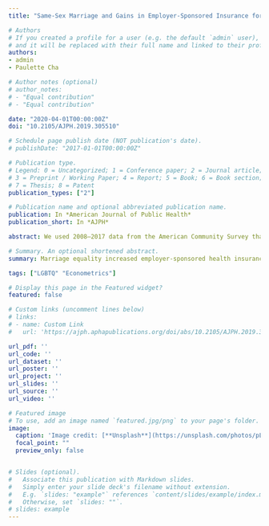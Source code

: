 ```yaml
---
title: "Same-Sex Marriage and Gains in Employer-Sponsored Insurance for US Adults, 2008–2017"

# Authors
# If you created a profile for a user (e.g. the default `admin` user), write the username (folder name) here 
# and it will be replaced with their full name and linked to their profile.
authors:
- admin
- Paulette Cha

# Author notes (optional)
# author_notes:
# - "Equal contribution"
# - "Equal contribution"

date: "2020-04-01T00:00:00Z"
doi: "10.2105/AJPH.2019.305510"

# Schedule page publish date (NOT publication's date).
# publishDate: "2017-01-01T00:00:00Z"

# Publication type.
# Legend: 0 = Uncategorized; 1 = Conference paper; 2 = Journal article;
# 3 = Preprint / Working Paper; 4 = Report; 5 = Book; 6 = Book section;
# 7 = Thesis; 8 = Patent
publication_types: ["2"]

# Publication name and optional abbreviated publication name.
publication: In *American Journal of Public Health*
publication_short: In *AJPH*

abstract: We used 2008–2017 data from the American Community Survey that represent 18 416 674 adult respondents in the United States. We estimated changes to health insurance outcomes using state–year variation in marriage equality recognition in a difference-in-differences framework. Marriage equality led to a 0.61 percentage point (P = .03) increase in employer-sponsored health insurance coverage, with similar results for men and women. US adults gained employer-sponsored coverage as a result of marriage equality recognition over the study period, likely because of an increase in dependent coverage for newly recognized same-sex married partners.

# Summary. An optional shortened abstract.
summary: Marriage equality increased employer-sponsored health insurance coverage.

tags: ["LGBTQ" "Econometrics"]

# Display this page in the Featured widget?
featured: false

# Custom links (uncomment lines below)
# links:
# - name: Custom Link
#   url: 'https://ajph.aphapublications.org/doi/abs/10.2105/AJPH.2019.305510'

url_pdf: ''
url_code: ''
url_dataset: ''
url_poster: ''
url_project: ''
url_slides: ''
url_source: ''
url_video: ''

# Featured image
# To use, add an image named `featured.jpg/png` to your page's folder. 
image:
  caption: 'Image credit: [**Unsplash**](https://unsplash.com/photos/pLCdAaMFLTE)'
  focal_point: ""
  preview_only: false


# Slides (optional).
#   Associate this publication with Markdown slides.
#   Simply enter your slide deck's filename without extension.
#   E.g. `slides: "example"` references `content/slides/example/index.md`.
#   Otherwise, set `slides: ""`.
# slides: example
---
```



